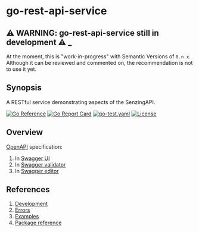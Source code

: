 # go-rest-api-service

## :warning: WARNING: go-rest-api-service still in development :warning: _

At the moment, this is "work-in-progress" with Semantic Versions of `0.n.x`.
Although it can be reviewed and commented on,
the recommendation is not to use it yet.

## Synopsis

A RESTful service demonstrating aspects of the SenzingAPI.

[![Go Reference](https://pkg.go.dev/badge/github.com/senzing/template-go.svg)](https://pkg.go.dev/github.com/senzing/template-go)
[![Go Report Card](https://goreportcard.com/badge/github.com/senzing/template-go)](https://goreportcard.com/report/github.com/senzing/template-go)
[![go-test.yaml](https://github.com/Senzing/template-go/actions/workflows/go-test.yaml/badge.svg)](https://github.com/Senzing/template-go/actions/workflows/go-test.yaml)
[![License](https://img.shields.io/badge/License-Apache2-brightgreen.svg)](https://github.com/Senzing/template-go/blob/main/LICENSE)

## Overview

[OpenAPI](https://www.openapis.org/)
specification:

1. In [Swagger UI](https://petstore.swagger.io/?url=https://raw.githubusercontent.com/Senzing/go-rest-api-service/main/openapi.json)
1. In [Swagger validator](http://validator.swagger.io/?url=https://raw.githubusercontent.com/Senzing/go-rest-api-service/main/openapi.json)
1. In [Swagger editor](http://editor.swagger.io/?url=https://raw.githubusercontent.com/Senzing/go-rest-api-service/main/openapi.json)

## References

1. [Development](docs/development.md)
1. [Errors](docs/errors.md)
1. [Examples](docs/examples.md)
1. [Package reference](https://pkg.go.dev/github.com/senzing/go-rest-api-service)
